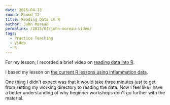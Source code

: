 ```yaml
---
date: 2015-04-13
round: Round 12
title: Reading Data in R
author: John Moreau
permalink: /2015/04/john-moreau-video/
tags:
  - Practice Teaching
  - Video
  - R
---
```

 
For my lesson, I recorded a brief video on 
[reading data into R](https://youtu.be/e_jKUQNtWjA). 

I based my lesson on [the current R lessons using inflammation data](http://swcarpentry.github.io/r-novice-inflammation/01-starting-with-data.html). 

One thing I didn't expect was that it would take three minutes just to get from setting my working directory to reading the data. Now I feel like I have a better understanding of why beginner workshops don't go further with the material.  

